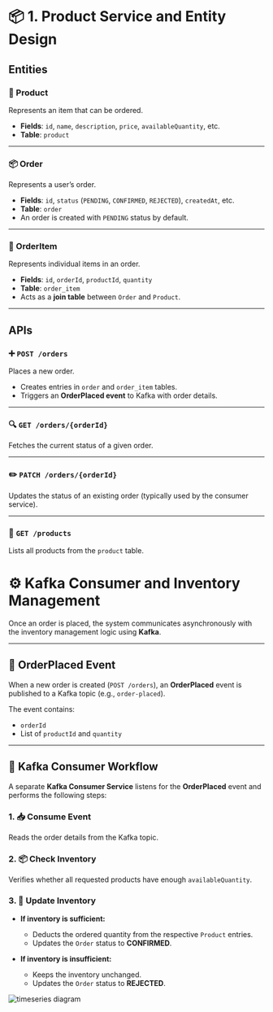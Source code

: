 # 📦 1. Product Service and Entity Design

## Entities

### 🛒 Product
Represents an item that can be ordered.

- **Fields**: `id`, `name`, `description`, `price`, `availableQuantity`, etc.
- **Table**: `product`

---

### 📦 Order
Represents a user’s order.

- **Fields**: `id`, `status` (`PENDING`, `CONFIRMED`, `REJECTED`), `createdAt`, etc.
- **Table**: `order`
- An order is created with `PENDING` status by default.

---

### 🧾 OrderItem
Represents individual items in an order.

- **Fields**: `id`, `orderId`, `productId`, `quantity`
- **Table**: `order_item`
- Acts as a **join table** between `Order` and `Product`.

---

## APIs

### ➕ `POST /orders`
Places a new order.

- Creates entries in `order` and `order_item` tables.
- Triggers an **OrderPlaced event** to Kafka with order details.

---

### 🔍 `GET /orders/{orderId}`
Fetches the current status of a given order.

---

### ✏️ `PATCH /orders/{orderId}`
Updates the status of an existing order (typically used by the consumer service).

---

### 📄 `GET /products`
Lists all products from the `product` table.

# ⚙️ Kafka Consumer and Inventory Management

Once an order is placed, the system communicates asynchronously with the inventory management logic using **Kafka**.

---

## 🔄 OrderPlaced Event

When a new order is created (`POST /orders`), an **OrderPlaced** event is published to a Kafka topic (e.g., `order-placed`).

The event contains:

- `orderId`
- List of `productId` and `quantity`

---

## 🧾 Kafka Consumer Workflow

A separate **Kafka Consumer Service** listens for the **OrderPlaced** event and performs the following steps:

### 1. 📥 Consume Event
Reads the order details from the Kafka topic.

### 2. 📦 Check Inventory
Verifies whether all requested products have enough `availableQuantity`.

### 3. 🔧 Update Inventory

- **If inventory is sufficient:**
  - Deducts the ordered quantity from the respective `Product` entries.
  - Updates the `Order` status to **CONFIRMED**.

- **If inventory is insufficient:**
  - Keeps the inventory unchanged.
  - Updates the `Order` status to **REJECTED**.


![timeseries diagram](https://github.com/user-attachments/assets/28f77f05-a753-426c-9618-eff956574479)
